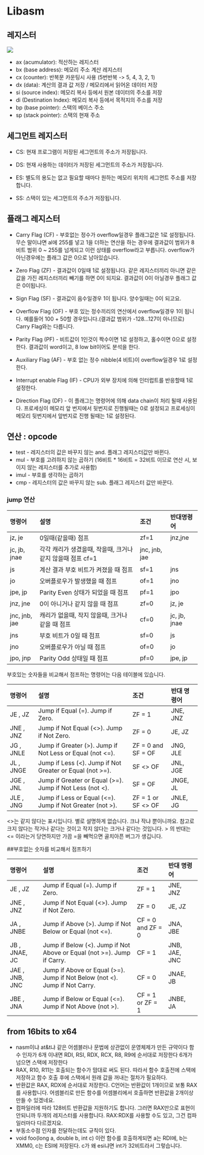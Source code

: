 # Libasm

## 레지스터
![](https://github.com/gurugio/book_assembly_8086_ko/raw/master/assets/cpu.gif)
- ax (acumulator): 적산하는 레지스터
- bx (base address):  메모리 주소 계산 레지스터
- cx (counter): 반복문 카운팅시 사용 (5번반복 -> 5, 4, 3, 2, 1)
- dx (data): 계산의 결과 값 저장 / 메모리에서 읽어온 데이터 저장
- si (source index): 메모리 복사 등에서 원본 데이터의 주소를 저장
- di (Destination Index): 메모리 복사 등에서 목적지의 주소를 저장
- bp (base pointer): 스택의 베이스 주소
- sp (stack pointer): 스택의 현재 주소

## 세그먼트 레지스터
- CS: 현재 프로그램이 저장된 세그먼트의 주소가 저장됩니다.

- DS: 현재 사용하는 데이터가 저장된 세그먼트의 주소가 저장됩니다.

- ES: 별도의 용도는 없고 필요할 때마다 원하는 메모리 위치의 세그먼트 주소를 저장합니다.

- SS: 스택이 있는 세그먼트의 주소가 저장됩니다.

## 플래그 레지스터
- Carry Flag (CF) - 부호없는 정수가 overflow일경우 플래그값은 1로 설정됩니다. 무슨 말이냐면 al에 255를 넣고 1을 더하는 연산을 하는 경우에 결과값이 범위가 8비트 범위 0 ~ 255를 넘게되고 이런 상태를 overflow라고 부릅니다. overflow가 아닌경우에는 플래그 값은 0으로 남아있습니다.

- Zero Flag (ZF) - 결과값이 0일때 1로 설정됩니다. 같은 레지스터끼리 아니면 같은 값을 가진 레지스터끼리 빼기를 하면 0이 되지요. 결과값이 0이 아닐경우 플래그 값은 0이됩니다.

- Sign Flag (SF) - 결과값이 음수일경우 1이 됩니다. 양수일때는 0이 되고요.

- Overflow Flag (OF) - 부호 있는 정수끼리의 연산에서 overflow일경우 1이 됩니다. 예를들어 100 + 50할 경우입니다.(결과값 범위가 -128...127이 아니므로) Carry Flag와는 다릅니다.

- Parity Flag (PF) - 비트값이 1인것이 짝수이면 1로 설정하고, 홀수이면 0으로 설정한다. 결과값이 word이고, 8 low bit이어도 분석을 한다.

- Auxiliary Flag (AF) - 부호 없는 정수 nibble(4 비트)이 overflow일경우 1로 설정한다.

- Interrupt enable Flag (IF) - CPU가 외부 장치에 의해 인터럽트를 반응할때 1로 설정한다.

- Direction Flag (DF) - 이 플래그는 명령어에 의해 data chain이 처리 될때 사용된다. 프로세싱이 메모리 앞 번지에서 뒷번지로 진행될때는 0로 설정되고 프로세싱이 메모리 뒷번지에서 앞번지로 진행 될때는 1로 설정된다.

## 연산 : opcode
- test -  레지스터의 값은 바꾸지 않는 and. 플래그 레지스터값만 바뀐다.
- mul - 부호를 고려하지 않는 곱하기 (16비트 * 16비트 = 32비트 이므로 연산 시, 보이지 않는 레지스터를 추가로 사용함)
- imul - 부호를 생각하는 곱하기
- cmp - 레지스터의 값은 바꾸지 않는 sub. 플래그 레지스터 값만 바꾼다.
### jump 연산

| 명령어 | 설명 | 조건 | 반대명령어 |
| :--- | :--- | :--- | :--- |
|jz, je|	0일때(같을때) 점프	|zf=1|	jnz,jne
|jc, jb, jnae|      각각 캐리가 생겼을때, 작을때, 크거나 같지 않을때 점프    cf=1   | jnc, jnb, jae  |
|js           |   계산 결과 부호 비트가 켜졌을 때 점프  |  sf=1 |   jns  |
|jo |   오버플로우가 발생했을 때 점프   | of=1   | jno | 
|jpe, jp|    Parity Even 상태가 되었을 때 점프  |  pf=1  |  jpo  |
|jnz, jne|    0이 아니거나 같지 않을 때 점프  |  zf=0  |  jz, je | 
|jnc, jnb, jae|    캐리가 없을때, 작지 않을때, 크거나 같을 때 점프  |  cf=0 |   jc, jb, jnae  |
|jns|    부호 비트가 0일 때 점프  |  sf=0  |  js | 
|jno|    오버플로우가 아닐 때 점프  |  of=0  |  jo  |
|jpo, jnp|    Parity Odd 상태일 때 점프 |   pf=0  |  jpe, jp  |

부호있는 숫자들을 비교해서 점프하는 명령어는 다음 테이블에 있습니다.

|명령어  |  설명   | 조건  |  반대 명령어  |
| :--- | :---   | :---  | :--- |
|JE , JZ |   Jump if Equal \(=\). Jump if Zero.  |  ZF = 1   | JNE, JNZ  |
|JNE , JNZ |   Jump if Not Equal \(&lt;&gt;\). Jump if Not Zero.  |  ZF = 0  |  JE, JZ  |
|JG , JNLE |   Jump if Greater \(&gt;\). Jump if Not Less or Equal \(not &lt;=\).   | ZF = 0 and SF = OF  |  JNG, JLE  |
|JL , JNGE |   Jump if Less \(&lt;\). Jump if Not Greater or Equal \(not &gt;=\).  |  SF &lt;&gt; OF  |  JNL, JGE  |
|JGE , JNL |   Jump if Greater or Equal \(&gt;=\). Jump if Not Less \(not &lt;\).  |  SF = OF   | JNGE, JL  |
|JLE , JNG |   Jump if Less or Equal \(&lt;=\). Jump if Not Greater \(not &gt;\).  |  ZF = 1 or SF &lt;&gt; OF   | JNLE, JG|

&lt;&gt;는 같지 않다는 표시입니다. 별로 설명하게 없습니다. 크냐 작냐 뿐이니까요. 참고로 크지 않다는 작거나 같다는 것이고 작지 않다는 크거나 같다는 것입니다. &gt; 의 반대는 &lt;= 이라는거 당연하지만 가끔 =을 빼먹으면 골치아픈 버그가 생깁니다.

##부호없는 숫자를 비교해서 점프하기

|명령어  |  설명   | 조건  |  반대 명령어  |
| :--- | :---   | :---  | :--- |
|JE , JZ    |Jump if Equal \(=\). Jump if Zero.  |  ZF = 1  |  JNE, JNZ  |
|JNE , JNZ   | Jump if Not Equal \(&lt;&gt;\). Jump if Not Zero.  |  ZF = 0  |  JE, JZ  |
|JA , JNBE  |  Jump if Above \(&gt;\). Jump if Not Below or Equal \(not &lt;=\).  |  CF = 0 and ZF = 0  |  JNA, JBE | 
|JB , JNAE, JC  |  Jump if Below \(&lt;\). Jump if Not Above or Equal \(not &gt;=\). Jump if Carry.   | CF = 1  |  JNB, JAE, JNC  |
|JAE , JNB, JNC  |  Jump if Above or Equal \(&gt;=\). Jump if Not Below \(not &lt;\). Jump if Not Carry.   | CF = 0  |  JNAE, JB  |
|JBE , JNA  |  Jump if Below or Equal \(&lt;=\). Jump if Not Above \(not &gt;\).  |  CF = 1 or ZF = 1  |  JNBE, JA|


## from 16bits to x64  

- nasm이냐 at&t냐 같은 어셈블러나 문법에 상관없이 운영체제가 만든 규약이다 함수 인자가 6개 이내면 RDI, RSI, RDX, RCX, R8, R9에 순서대로 저장한다 6개가 넘으면 스택에 저장한다
- RAX, R10, R11는 호출되는 함수가 맘대로 써도 된다. 따라서 함수 호출전에 스택에 저장하고 함수 호출 후에 스택에서 원래 값을 꺼내는 절차가 필요하다.
- 반환값은 RAX, RDX에 순서대로 저장한다. C언어는 반환값이 1개이므로 보통 RAX를 사용합니다. 어셈블리로 만든 함수를 어셈블리에서 호출하면 반환값을 2개이상 만들 수 있겠네요.
- 컴파일러에 따라 128비트 반환값을 지원하기도 합니다. 그러면 RAX만으로 표현이 안되니까 두개의 레지스터를 사용합니다. RAX:RDX를 사용할 수도 있고, 그건 컴파일러마다 다르겠지요.
- 부동소수점 인자를 전달하는데도 규칙이 있다. 
- void foo(long a, double b, int c) 이런 함수를 호출하게되면 a는 RDI에, b는 XMM0, c는 ESI에 저장된다. c가 왜 esi냐면 int가 32비트라서 그렇습니다.
